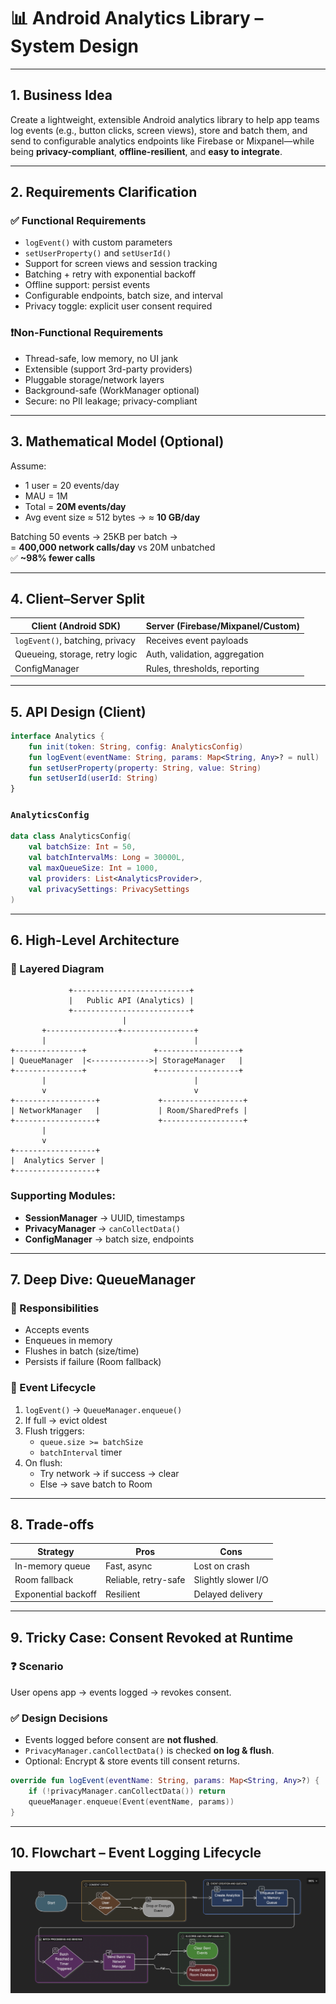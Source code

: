 # 📊 Android Analytics Library – System Design

---

## 1. Business Idea

Create a lightweight, extensible Android analytics library to help app teams log events (e.g., button clicks, screen views), store and batch them, and send to configurable analytics endpoints like Firebase or Mixpanel—while being **privacy-compliant**, **offline-resilient**, and **easy to integrate**.

---

## 2. Requirements Clarification

### ✅ Functional Requirements
- `logEvent()` with custom parameters  
- `setUserProperty()` and `setUserId()`  
- Support for screen views and session tracking  
- Batching + retry with exponential backoff  
- Offline support: persist events  
- Configurable endpoints, batch size, and interval  
- Privacy toggle: explicit user consent required  

### ❗️Non-Functional Requirements
- Thread-safe, low memory, no UI jank  
- Extensible (support 3rd-party providers)  
- Pluggable storage/network layers  
- Background-safe (WorkManager optional)  
- Secure: no PII leakage; privacy-compliant  

---

## 3. Mathematical Model (Optional)

Assume:
- 1 user = 20 events/day  
- MAU = 1M  
- Total = **20M events/day**  
- Avg event size ≈ 512 bytes → ≈ **10 GB/day**

Batching 50 events → 25KB per batch →  
= **400,000 network calls/day** vs 20M unbatched  
✅ **~98% fewer calls**

---

## 4. Client–Server Split

| Client (Android SDK)             | Server (Firebase/Mixpanel/Custom) |
|----------------------------------|------------------------------------|
| `logEvent()`, batching, privacy  | Receives event payloads            |
| Queueing, storage, retry logic   | Auth, validation, aggregation      |
| ConfigManager                    | Rules, thresholds, reporting       |

---

## 5. API Design (Client)

```kotlin
interface Analytics {
    fun init(token: String, config: AnalyticsConfig)
    fun logEvent(eventName: String, params: Map<String, Any>? = null)
    fun setUserProperty(property: String, value: String)
    fun setUserId(userId: String)
}
```

### `AnalyticsConfig`
```kotlin
data class AnalyticsConfig(
    val batchSize: Int = 50,
    val batchIntervalMs: Long = 30000L,
    val maxQueueSize: Int = 1000,
    val providers: List<AnalyticsProvider>,
    val privacySettings: PrivacySettings
)
```

---

## 6. High-Level Architecture

### 🧱 Layered Diagram

```
             +--------------------------+
             |   Public API (Analytics) |
             +--------------------------+
                         |
       +----------------+----------------+
       |                                 |
+---------------+               +------------------+
| QueueManager  |<------------->| StorageManager   |
+---------------+               +------------------+
       |                                 |
       v                                 v
+------------------+             +------------------+
| NetworkManager   |             | Room/SharedPrefs |
+------------------+             +------------------+
       |
       v
+------------------+
|  Analytics Server |
+------------------+
```

### Supporting Modules:
- **SessionManager** → UUID, timestamps  
- **PrivacyManager** → `canCollectData()`  
- **ConfigManager** → batch size, endpoints  

---

## 7. Deep Dive: **QueueManager**

### 🎯 Responsibilities
- Accepts events
- Enqueues in memory
- Flushes in batch (size/time)
- Persists if failure (Room fallback)

### 🔁 Event Lifecycle

1. `logEvent()` → `QueueManager.enqueue()`  
2. If full → evict oldest  
3. Flush triggers:
   - `queue.size >= batchSize`
   - `batchInterval` timer  
4. On flush:
   - Try network → if success → clear  
   - Else → save batch to Room  

---

## 8. Trade-offs

| Strategy             | Pros                  | Cons                      |
|----------------------|-----------------------|---------------------------|
| In-memory queue      | Fast, async           | Lost on crash             |
| Room fallback        | Reliable, retry-safe  | Slightly slower I/O       |
| Exponential backoff  | Resilient             | Delayed delivery          |

---

## 9. Tricky Case: **Consent Revoked at Runtime**

### ❓ Scenario  
User opens app → events logged → revokes consent.

### ✅ Design Decisions
- Events logged before consent are **not flushed**.
- `PrivacyManager.canCollectData()` is checked **on log & flush**.
- Optional: Encrypt & store events till consent returns.

```kotlin
override fun logEvent(eventName: String, params: Map<String, Any>?) {
    if (!privacyManager.canCollectData()) return
    queueManager.enqueue(Event(eventName, params))
}
```

---

## 10. Flowchart – Event Logging Lifecycle
![Screenshot 2025-07-20.png](Screenshot%202025-07-20.png)

```
